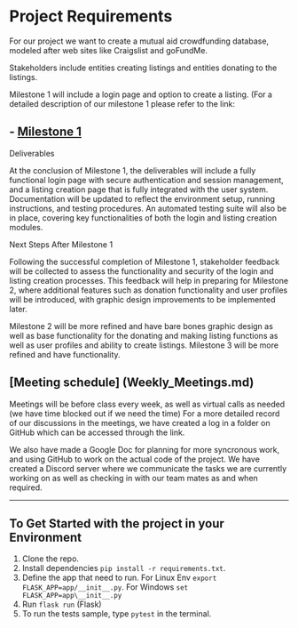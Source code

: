 # Project Requirements

For our project we want to create a mutual aid crowdfunding database, modeled after web sites like Craigslist and goFundMe.

Stakeholders include entities creating listings and entities donating to the listings.

Milestone 1 will include a login page and option to create a listing. (For a detailed description of our milestone 1 please refer to the link:

## - [Milestone 1](milestones/Milestone1.md)

Deliverables

At the conclusion of Milestone 1, the deliverables will include a fully functional login page with secure authentication and session management, and a listing creation page that is fully integrated with the user system. Documentation will be updated to reflect the environment setup, running instructions, and testing procedures. An automated testing suite will also be in place, covering key functionalities of both the login and listing creation modules.

Next Steps After Milestone 1

Following the successful completion of Milestone 1, stakeholder feedback will be collected to assess the functionality and security of the login and listing creation processes. This feedback will help in preparing for Milestone 2, where additional features such as donation functionality and user profiles will be introduced, with graphic design improvements to be implemented later.

Milestone 2 will be more refined and have bare bones graphic design as well as base functionality for the donating and making listing functions as well as user profiles and ability to create listings.
Milestone 3 will be more refined and have functionality.

## [Meeting schedule] (Weekly_Meetings.md)

Meetings will be before class every week, as well as virtual calls as needed (we have time blocked out if we need the time)
For a more detailed record of our discussions in the meetings, we have created a log in a folder on GitHub which can be accessed through the link. 

We also have made a Google Doc for planning for more syncronous work, and using GitHub to work on the actual code of the project. We have created a Discord server where we communicate the tasks we are currently working on as well as checking in with our team mates as and when required.

---

## To Get Started with the project in your Environment

1. Clone the repo.
2. Install dependencies ```pip install -r requirements.txt```.
3. Define the app that need to run. For Linux Env ```export FLASK_APP=app/__init__.py```. For Windows ```set FLASK_APP=app\__init__.py```
4. Run ```flask run``` (Flask)
5. To run the tests sample, type ```pytest``` in the terminal.
